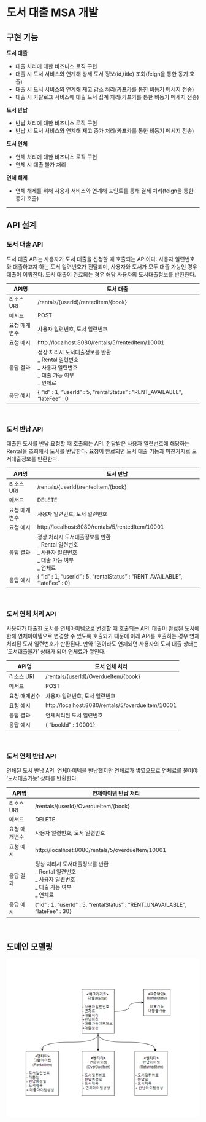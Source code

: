 # 도서 대출 MSA 개발
## 구현 기능
**도서 대출**
- 대출 처리에 대한 비즈니스 로직 구현
- 대출 시 도서 서비스와 연계해 상세 도서 정보(id,title) 조회(feign을 통한 동기 호출)
- 대출 시 도서 서비스와 연계해 재고 감소 처리(카프카를 통한 비동기 메세지 전송)
- 대출 시 카탈로그 서비스에 대출 도서 집계 처리(카프카를 통한 비동기 메세지 전송)

**도서 반납**
- 반납 처리에 대한 비즈니스 로직 구현
- 반납 시 도서 서비스와 연계해 재고 증가 처리(카프카를 통한 비동기 메세지 전송)

**도서 연체**
- 연체 처리에 대한 비즈니스 로직 구현
- 연체 시 대출 불가 처리

**연체 해제**
- 연체 해제를 위해 사용자 서비스와 연계해 포인트를 통해 결제 처리(feign을 통한 동기 호출)
---

## API 설계

### 도서 대출 API

도서 대출 API는 사용자가 도서 대출을 신청할 때 호출되는 API이다. 사용자 일련번호와 대출하고자 하는 도서 일련번호가 전달되며, 사용자와 도서가 모두 대출 가능인 경우 대출이 이뤄진다. 도서 대출이 완료되는 경우 해당 사용자의 도서대출정보를 반환한다.

| API명         | 도서 대출                                                                                                      |
| ------------- | -------------------------------------------------------------------------------------------------------------- |
| 리소스 URI    | /rentals/{userId}/rentedItem/{book}                                                                            |
| 메서드        | POST                                                                                                           |
| 요청 매개변수 | 사용자 일련번호, 도서 일련번호                                                                                 |
| 요청 예시     | http://localhost:8080/rentals/5/rentedItem/10001                                                               |
| 응답 결과     | 정상 처리시 도서대출정보를 반환 <br>_ Rental 일련번호 <br>_ 사용자 일련번호 <br>_ 대출 가능 여부 <br> _ 연체료 |
| 응답 예시     | { “id” : 1, “userId” : 5, “rentalStatus” : “RENT_AVAILABLE”, “lateFee” : 0                                     |

<br>

### 도서 반납 API

대출한 도서를 반납 요청할 때 호출되는 API. 전달받은 사용자 일련번호에 해당하는 Rental을 조회해서 도서를 반납한다. 요청이 완료되면 도서 대출 기능과 마찬가지로 도서대출정보를 반환한다.

| API명         | 도서 반납                                                                                                 |
| ------------- | --------------------------------------------------------------------------------------------------------- |
| 리소스 URI    | /rentals/{userId}/rentedItem/{book}                                                                       |
| 메서드        | DELETE                                                                                                    |
| 요청 매개변수 | 사용자 일련번호, 도서 일련번호                                                                            |
| 요청 예시     | http://localhost:8080/rentals/5/rentedItem/10001                                                          |
| 응답 결과     | 정상 처리시 도서대출정보를 반환<br>_ Rental 일련번호<br>_ 사용자 일련번호<br>_ 대출 가능 여부<br>_ 연체료 |
| 응답 예시     | { “id” : 1, “userId” : 5, “rentalStatus” : “RENT_AVAILABLE”, “lateFee” : 0}                               |

<br>

### 도서 연체 처리 API

사용자가 대출한 도서를 연체아이템으로 변경할 때 호출되는 API. 대출이 완료된 도서에 한해 연체아이템으로 변경할 수 있도록 호출되기 때문에 아래 API를 호출하는 경우 연체 처리된 도서 일련번호가 반환된다. 만약 1권이라도 연체되면 사용자의 도서 대출 상태는 ‘도서대출불가’ 상태가 되며 연체료가 쌓인다.

| API명         | 도서 연체 처리                                    |
| ------------- | ------------------------------------------------- |
| 리소스 URI    | /rentals/{userId}/OverdueItem/{book}              |
| 메서드        | POST                                              |
| 요청 매개변수 | 사용자 일련번호, 도서 일련번호                    |
| 요청 예시     | http://localhost:8080/rentals/5/overdueItem/10001 |
| 응답 결과     | 연체처리된 도서 일련번호                          |
| 응답 예시     | { “bookId” : 10001}                               |

<br>

### 도서 연체 반납 API

연체된 도서 반납 API. 연체아이템을 반납했지만 연체료가 쌓였으므로 연체료를 물어야 ‘도서대출가능’ 상태를 반환한다.

| API명         | 연체아이템 반납 처리                                                                                      |
| ------------- | --------------------------------------------------------------------------------------------------------- |
| 리소스 URI    | /rentals/{userId}/OverdueItem/{book}                                                                      |
| 메서드        | DELETE                                                                                                    |
| 요청 매개변수 | 사용자 일련번호, 도서 일련번호                                                                            |
| 요청 예시     | http://localhost:8080/rentals/5/overdueItem/10001                                                         |
| 응답 결과     | 정상 처리시 도서대출정보를 반환<br>_ Rental 일련번호<br>_ 사용자 일련번호<br>_ 대출 가능 여부<br>_ 연체료 |
| 응답 예시     | {“id” : 1, “userId” : 5, “rentalStatus” : “RENT_UNAVAILABLE”, “lateFee” : 30}                             |

<br>

## 도메인 모델링

![img_1.png](img/img_1.png)
